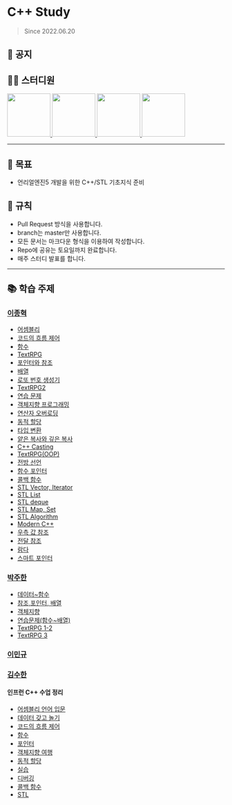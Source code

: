 # C++ Study
> Since 2022.06.20

## 📣 공지

## 👨‍💻  스터디원
<p>
<a href="https://github.com/jonghyeok98">
  <img src="https://avatars.githubusercontent.com/u/77715064?v=4" width="100">
</a>
<a href="https://github.com/juhanpark">
  <img src="https://avatars.githubusercontent.com/u/108555247?v=4" width="100">
</a>
<a href="https://github.com/UnrealFactory">
  <img src="https://avatars.githubusercontent.com/u/110706482?v=4" width="100">
</a>
<a href="https://github.com/shuniquely">
  <img src="https://avatars.githubusercontent.com/u/65961775?v=4" width="100">
</a>
</p>


---
## 📖 목표
- 언리얼엔진5 개발을 위한 C++/STL 기초지식 준비

## 📝 규칙
- Pull Request 방식을 사용합니다.
- branch는 master만 사용합니다.
- 모든 문서는 마크다운 형식을 이용하여 작성합니다.
- Repo에 공유는 토요일까지 완료합니다.
- 매주 스터디 발표를 합니다.

---

## 📚 학습 주제

### [이종혁](./contents/이종혁)
 - [어셈블리](./contents/이종혁/Assembly.md)
 - [코드의 흐름 제어](./contents/이종혁/CodeFlow.md)
 - [함수](./contents/이종혁/Function.md)
 - [TextRPG](./contents/이종혁/TextRPG.md)
 - [포인터와 참조](./contents/이종혁/Pointer.md)
 - [배열](./contents/이종혁/Array.md)
 - [로또 번호 생성기](./contents/이종혁/MakeLotto.md)
 - [TextRPG2](./contents/이종혁/TextRPG2.md)
 - [연습 문제](./contents/이종혁/Practice.md)
 - [객체지향 프로그래밍](./contents/이종혁/OOP.md)
 - [연산자 오버로딩](./contents/이종혁/OperatorOverloading.md)
 - [동적 할당](./contents/이종혁/DynamicAllocation.md)
 - [타입 변환](./contents/이종혁/TypeCasting.md)
 - [얕은 복사와 깊은 복사](./contents/이종혁/Copy.md)
 - [C++ Casting](./contents/이종혁/Casting.md)
 - [TextRPG(OOP)](./contents/이종혁/TextRPG(OOP).md)
 - [전방 선언](./contents/이종혁/ForwardDecalaration.md)
 - [함수 포인터](./contents/이종혁/FunctionPointer.md)
 - [콜백 함수](./contents/이종혁/CallBack.md)
 - [STL Vector, Iterator](./contents/이종혁/STL.md)
 - [STL List](./contents/이종혁/List.md)
 - [STL deque](./contents/이종혁/Deque.md)
 - [STL Map, Set](./contents/이종혁/MapSet.md)
 - [STL Algorithm](./contents/이종혁/Algorithm.md)
 - [Modern C++](./contents/이종혁/ModernCpp.md)
 - [우측 값 참조](./contents/이종혁/RvalueRef.md)
 - [전달 참조](./contents/이종혁/ForwardingRef.md)
 - [람다](./contents/이종혁/Lambda.md)
 - [스마트 포인터](./contents/이종혁/SmartPointer.md)

### [박주한](./contents/박주한)
* [데이터~함수](./contents/박주한/CPP-~Pointer.md)
* [참조,포인터, 배열](./contents/박주한/Reference%26Pointer.md)
* [객체지향](./contents/박주한/CPP-OOP.md)
* [연습문제(함수~배열)](./contents/박주한/CPP_Pratice-pointer.md)
* [TextRPG 1-2](./contents/박주한/TEXTRPG.md)
* [TextRPG 3](./contents/박주한/TEXTRPG3.md)


### [이민규](./contents/이민규)


### [김수한](./contents/김수한)
#### 인프런 C++ 수업 정리
- [어셈블리 언어 입문](./contents/김수한/수업정리/어셈블리언어입문.md)
- [데이터 갖고 놀기](./contents/김수한/수업정리/데이터갖고놀기)
- [코드의 흐름 제어](./contents/김수한/수업정리/코드의흐름제어)
- [함수](./contents/김수한/수업정리/함수)
- [포인터](./contents/김수한/수업정리/포인터)
- [객체지향 여행](./contents/김수한/수업정리/객체지향여행)
- [동적 할당](./contents/김수한/수업정리/동적할당)
- [실습](./contents/김수한/수업정리/실습)
- [디버깅](./contents/김수한/수업정리/디버깅)
- [콜백 함수](./contents/김수한/수업정리/콜백함수)
- [STL](./contents/김수한/수업정리/STL)